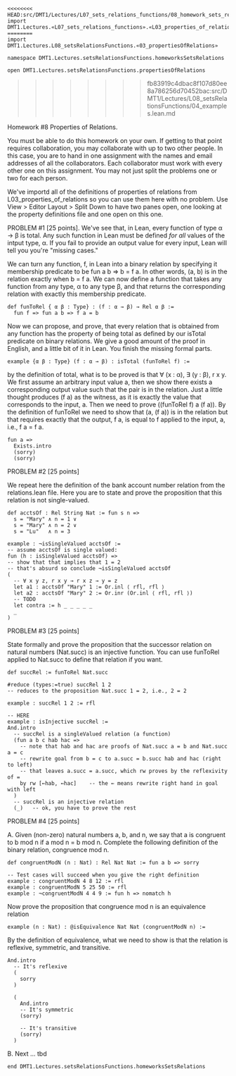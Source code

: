 ```lean
<<<<<<<< HEAD:src/DMT1/Lectures/L07_sets_relations_functions/08_homework_sets_relations.lean.md
import DMT1.Lectures.«L07_sets_relations_functions».«L03_properties_of_relations»
========
import DMT1.Lectures.L08_setsRelationsFunctions.«03_propertiesOfRelations»

namespace DMT1.Lectures.setsRelationsFunctions.homeworksSetsRelations

open DMT1.Lectures.setsRelationsFunctions.propertiesOfRelations
```
>>>>>>>> fb83919c4dbac8f107d80ee8a786256d70452bac:src/DMT1/Lectures/L08_setsRelationsFunctions/04_examples.lean.md

Homework #8 Properties of Relations.

<!-- toc -->


You must be able to do this homework on your own.
If getting to that point requires collaboration, you
may collaborate with up to two other people. In this
case, you are to hand in one assignment with the names
and email addresses of all the collaborators. Each
collaborator must work with every other one on this
assignment. You may not just split the problems one
or two for each person.

We've importd all of the definitions of properties of relations
from L03_properties_of_relations so you can use them here with no
problem. Use View > Editor Layout > Split Down to have two panes
open, one looking at the property definitions file and one open
on this one.

PROBLEM #1 [25 points]. We've see that, in Lean, every function
of type α → β is total. Any such function in Lean must be defined
*for all* values of the intput type, α. If you fail to provide an
output value for every input, Lean will tell you you're "missing
cases."

We can turn any function, f, in Lean into a binary relation by
specifying it membership predicate to be fun a b => b = f a. In
other words, (a, b) is in the relation exactly when b = f a. We
can now define a function that takes any function from any type,
α to any type β, and that returns the corresponding relation with
exactly this membership predicate.

```lean
def funToRel { α β : Type} : (f : α → β) → Rel α β :=
  fun f => fun a b => f a = b
```

Now we can propose, and prove, that every relation that is
obtained from any function has the property of being total
as defined by our isTotal predicate on binary relations. We
give a good amount of the proof in English, and a little bit
of it in Lean. You finish the missing formal parts.
```lean
example {α β : Type} (f : α → β) : isTotal (funToRel f) :=
```
by the definition of total, what is to be proved is that
∀ (x : α), ∃ (y : β), r x y. We first assume an arbitrary
input value a, then we show there exists a corresponding
output value such that the pair is in the relation. Just
a little thought produces (f a) as the witness, as it is
exactly the value that corresponds to the input, a. Then
we need to prove ((funToRel f) a (f a)). By the definition
of funToRel we need to show that (a, (f a)) is in the
relation but that requires exactly that the output, f a,
is equal to f applied to the input, a, i.e., f a = f a.
```lean
fun a =>
  Exists.intro
  (sorry)
  (sorry)
```


PROBLEM #2 [25 points]

We repeat here the definition of the bank account
number relation from the relations.lean file. Here
you are to state and prove the proposition that this
relation is not single-valued.

```lean
def acctsOf : Rel String Nat := fun s n =>
  s = "Mary" ∧ n = 1 ∨
  s = "Mary" ∧ n = 2 ∨
  s = "Lu"   ∧ n = 3

example : ¬isSingleValued acctsOf :=
-- assume acctsOf is single valued:
fun (h : isSingleValued acctsOf) =>
-- show that that implies that 1 = 2
-- that's absurd so conclude ¬isSingleValued acctsOf
(
  -- ∀ x y z, r x y → r x z → y = z
  let a1 : acctsOf "Mary" 1 := Or.inl ⟨ rfl, rfl ⟩
  let a2 : acctsOf "Mary" 2 := Or.inr (Or.inl ⟨ rfl, rfl ⟩)
  -- TODO
  let contra := h _ _ _ _ _
  _
)
```

PROBLEM #3 [25 points]

State formally and prove the proposition that the
successor relation on natural numbers (Nat.succ) is
an injective function. You can use funToRel applied
to Nat.succ to define that relation if you want.

```lean
def succRel := funToRel Nat.succ

#reduce (types:=true) succRel 1 2
-- reduces to the proposition Nat.succ 1 = 2, i.e., 2 = 2

example : succRel 1 2 := rfl

-- HERE
example : isInjective succRel :=
And.intro
  -- succRel is a singleValued relation (a function)
  (fun a b c hab hac =>
    -- note that hab and hac are proofs of Nat.succ a = b and Nat.succ a = c
    -- rewrite goal from b = c to a.succ = b.succ hab and hac (right to left)
    -- that leaves a.succ = a.succ, which rw proves by the reflexivity of =
    by rw [←hab, ←hac]    -- the ← means rewrite right hand in goal with left
  )
  -- succRel is an injective relation
  (_)   -- ok, you have to prove the rest
```


PROBLEM #4 [25 points]

A. Given (non-zero) natural numbers a, b, and n, we
say that a is congruent to b mod n if a mod n = b mod n.
Complete the following definition of the binary relation,
congruence mod n.

```lean
def congruentModN (n : Nat) : Rel Nat Nat := fun a b => sorry

-- Test cases will succeed when you give the right definition
example : congruentModN 4 8 12 := rfl
example : congruentModN 5 25 50 := rfl
example : ¬congruentModN 4 4 9 := fun h => nomatch h
```


Now prove the proposition that congruence mod n is an equivalence relation
```lean
example (n : Nat) : @isEquivalence Nat Nat (congruentModN n) :=
```
By the definition of equivalence, what we need to show is that the
relation is reflexive, symmetric, and transitive.

```lean
And.intro
  -- It's reflexive
  (
    sorry
  )

  (
    And.intro
    -- It's symmetric
    (sorry)

    -- It's transitive
    (sorry)
  )
```

B. Next ... tbd

```lean
end DMT1.Lectures.setsRelationsFunctions.homeworksSetsRelations
```
